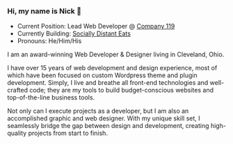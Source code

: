 ### Hi, my name is Nick 👋


- Current Position: Lead Web Developer @ [Company 119](https://www.company119.com)
- Currently Building: [Socially Distant Eats](https://www.sociallydistanteats.com)
- Pronouns: He/Him/His

I am an award-winning Web Developer & Designer living in Cleveland, Ohio. 

I have over 15 years of web development and design experience, most of which have been focused on custom Wordpress theme and plugin development. Simply, I live and breathe all front-end technologies and well-crafted code; they are my tools to build budget-conscious websites and top-of-the-line business tools.

Not only can I execute projects as a developer, but I am also an accomplished graphic and web designer. With my unique skill set, I seamlessly bridge the gap between design and development, creating high-quality projects from start to finish. 

<!--
**nickysixer/nickysixer** is a ✨ _special_ ✨ repository because its `README.md` (this file) appears on your GitHub profile.

Here are some ideas to get you started:

- 🔭 I’m currently working on ...
- 🌱 I’m currently learning ...
- 👯 I’m looking to collaborate on ...
- 🤔 I’m looking for help with ...
- 💬 Ask me about ...
- 📫 How to reach me: ...
- 😄 Pronouns: ...
- ⚡ Fun fact: ...
-->
